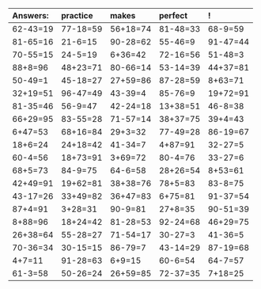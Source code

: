 | Answers: | practice | makes | perfect | ! |
| :--- | :--- | :--- | :--- | :--- |
| 62-43=19 | 77-18=59 | 56+18=74 | 81-48=33 | 68-9=59 | 
| 81-65=16 | 21-6=15 | 90-28=62 | 55-46=9 | 91-47=44 | 
| 70-55=15 | 24-5=19 | 6+36=42 | 72-16=56 | 51-48=3 | 
| 88+8=96 | 48+23=71 | 80-66=14 | 53-14=39 | 44+37=81 | 
| 50-49=1 | 45-18=27 | 27+59=86 | 87-28=59 | 8+63=71 | 
| 32+19=51 | 96-47=49 | 43-39=4 | 85-76=9 | 19+72=91 | 
| 81-35=46 | 56-9=47 | 42-24=18 | 13+38=51 | 46-8=38 | 
| 66+29=95 | 83-55=28 | 71-57=14 | 38+37=75 | 39+4=43 | 
| 6+47=53 | 68+16=84 | 29+3=32 | 77-49=28 | 86-19=67 | 
| 18+6=24 | 24+18=42 | 41-34=7 | 4+87=91 | 32-27=5 | 
| 60-4=56 | 18+73=91 | 3+69=72 | 80-4=76 | 33-27=6 | 
| 68+5=73 | 84-9=75 | 64-6=58 | 28+26=54 | 8+53=61 | 
| 42+49=91 | 19+62=81 | 38+38=76 | 78+5=83 | 83-8=75 | 
| 43-17=26 | 33+49=82 | 36+47=83 | 6+75=81 | 91-37=54 | 
| 87+4=91 | 3+28=31 | 90-9=81 | 27+8=35 | 90-51=39 | 
| 8+88=96 | 18+24=42 | 81-28=53 | 92-24=68 | 46+29=75 | 
| 26+38=64 | 55-28=27 | 71-54=17 | 30-27=3 | 41-36=5 | 
| 70-36=34 | 30-15=15 | 86-79=7 | 43-14=29 | 87-19=68 | 
| 4+7=11 | 91-28=63 | 6+9=15 | 60-6=54 | 64-7=57 | 
| 61-3=58 | 50-26=24 | 26+59=85 | 72-37=35 | 7+18=25 | 
